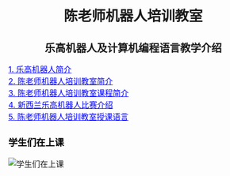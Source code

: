
<h1 align = "center">陈老师机器人培训教室</h1>
<h2 align = "center">乐高机器人及计算机编程语言教学介绍</h2>

<div style="width:750px; margin:auto">
<font size="3">
<a href="https://legoedunz.github.io/ibot/Intro1.html" style="color:blue;">1. 乐高机器人简介</a> 
<br>
<a href="https://legoedunz.github.io/ibot/Intro2.html" style="color:blue;">2. 陈老师机器人培训教室简介</a>
<br>
<a href="https://legoedunz.github.io/ibot/Intro3.html" style="color:blue;">3. 陈老师机器人培训教室课程简介</a>
<br>
<a href="https://legoedunz.github.io/ibot/Intro4.html" style="color:blue;">4. 新西兰乐高机器人比赛介绍</a>
<br>
<a href="https://legoedunz.github.io/ibot/Intro5.html" style="color:blue;">5. 陈老师机器人培训教室授课语言</a>
<p>

<h3><font color="black">学生们在上课</font></h3>
<img src="https://raw.githubusercontent.com/wiki/LegoEduNZ/ibot/p0.jpg"  alt="学生们在上课" />

